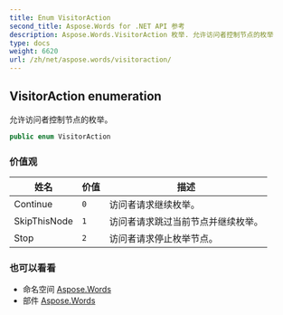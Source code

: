 ```yaml
---
title: Enum VisitorAction
second_title: Aspose.Words for .NET API 参考
description: Aspose.Words.VisitorAction 枚举. 允许访问者控制节点的枚举
type: docs
weight: 6620
url: /zh/net/aspose.words/visitoraction/
---
```

## VisitorAction enumeration

允许访问者控制节点的枚举。

```csharp
public enum VisitorAction
```

### 价值观

| 姓名 | 价值 | 描述 |
| --- | --- | --- |
| Continue | `0` | 访问者请求继续枚举。 |
| SkipThisNode | `1` | 访问者请求跳过当前节点并继续枚举。 |
| Stop | `2` | 访问者请求停止枚举节点。 |

### 也可以看看

* 命名空间 [Aspose.Words](../../aspose.words/)
* 部件 [Aspose.Words](../../)


